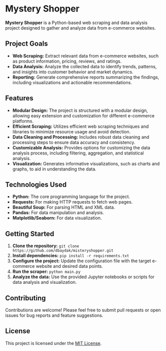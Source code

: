 # Mystery Shopper

**Mystery Shopper** is a Python-based web scraping and data analysis project designed to gather and analyze data from e-commerce websites.

## Project Goals

* **Web Scraping:** Extract relevant data from e-commerce websites, such as product information, pricing, reviews, and ratings.
* **Data Analysis:** Analyze the collected data to identify trends, patterns, and insights into customer behavior and market dynamics.
* **Reporting:** Generate comprehensive reports summarizing the findings, including visualizations and actionable recommendations.

## Features

* **Modular Design:** The project is structured with a modular design, allowing easy extension and customization for different e-commerce platforms.
* **Efficient Scraping:** Utilizes efficient web scraping techniques and libraries to minimize resource usage and avoid detection.
* **Data Cleaning and Processing:** Includes robust data cleaning and processing steps to ensure data accuracy and consistency.
* **Customizable Analysis:** Provides options for customizing the data analysis process, including filtering, aggregation, and statistical analysis.
* **Visualization:** Generates informative visualizations, such as charts and graphs, to aid in understanding the data.

## Technologies Used

* **Python:** The core programming language for the project.
* **Requests:** For making HTTP requests to fetch web pages.
* **Beautiful Soup:** For parsing HTML and XML data.
* **Pandas:** For data manipulation and analysis.
* **Matplotlib/Seaborn:** For data visualization.

## Getting Started

1. **Clone the repository:** `git clone https://github.com/dbaydak/misteryshopper.git`
2. **Install dependencies:** `pip install -r requirements.txt`
3. **Configure the project:** Update the configuration file with the target e-commerce website and desired data points.
4. **Run the scraper:** `python main.py`
5. **Analyze the data:** Use the provided Jupyter notebooks or scripts for data analysis and visualization.

## Contributing

Contributions are welcome! Please feel free to submit pull requests or open issues for bug reports and feature suggestions.

## License

This project is licensed under the [MIT License](LICENSE).